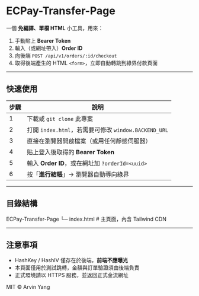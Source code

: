 # ECPay-Transfer-Page

一個 **免編譯、單檔 HTML** 小工具，用來：

1. 手動貼上 **Bearer Token**
2. 輸入（或網址帶入）**Order ID**
3. 向後端 `POST /api/v1/orders/:id/checkout`
4. 取得後端產生的 HTML `<form>`，立即自動轉跳到綠界付款頁面

---

## 快速使用

| 步驟 | 說明                                                 |
| ---- | ---------------------------------------------------- |
| 1    | 下載或 `git clone` 此專案                            |
| 2    | 打開 `index.html`，若需要可修改 `window.BACKEND_URL` |
| 3    | 直接在瀏覽器開啟檔案（或用任何靜態伺服器）           |
| 4    | 貼上登入後取得的 **Bearer Token**                    |
| 5    | 輸入 **Order ID**，或在網址加 `?orderId=<uuid>`      |
| 6    | 按「**進行結帳**」→ 瀏覽器自動導向綠界               |

---

## 目錄結構

ECPay-Transfer-Page
└─ index.html # 主頁面，內含 Tailwind CDN

---

## 注意事項

- HashKey / HashIV 僅存在於後端，**前端不應曝光**
- 本頁面僅用於測試跳轉，金額與訂單驗證須由後端負責
- 正式環境請以 HTTPS 服務，並返回正式金流網址

MIT © Arvin Yang
